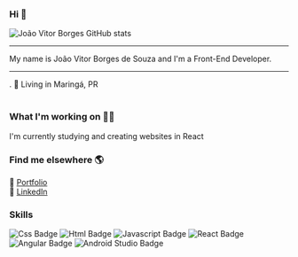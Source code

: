 ### Hi 👋
![João Vitor Borges GitHub stats](https://github-readme-stats.vercel.app/api?username=jaovittor22&show_icons=true&title_color=fff&icon_color=79ff97&text_color=9f9f9f&bg_color=151515&count_private=true)
<hr>
My name is João Vitor Borges de Souza and I'm a Front-End Developer.
<hr>
. 📍 Living in Maringá, PR <br><br>


### What I'm working on 👨‍💻
I'm currently studying and creating websites in React
<br>

### Find me elsewhere 🌎

🚀 [Portfolio](https://portfolio-three-zeta-55.vercel.app/) <br>
💼 [LinkedIn](www.linkedin.com/in/joaovitorborgess) <br>

### Skills
![Css Badge](https://img.shields.io/badge/CSS-239120?&style=for-the-badge&logo=css3&logoColor=white)
![Html Badge](https://img.shields.io/badge/HTML5-E34F26?style=for-the-badge&logo=html5&logoColor=white)
![Javascript Badge](https://img.shields.io/badge/JavaScript-F7DF1E?style=for-the-badge&logo=javascript&logoColor=black)
![React Badge](https://img.shields.io/badge/React-20232A?style=for-the-badge&logo=react&logoColor=61DAFB)
![Angular Badge](https://img.shields.io/badge/Angular-DD0031?style=for-the-badge&logo=angular&logoColor=white)
![Android Studio Badge](https://img.shields.io/badge/Android%20Studio-3DDC84?style=for-the-badge&logo=android-studio&logoColor=white)

<br>
